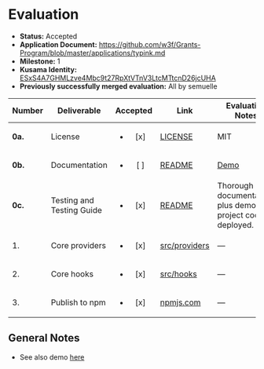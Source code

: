 # Evaluation

- **Status:** Accepted
- **Application Document:** https://github.com/w3f/Grants-Program/blob/master/applications/typink.md
- **Milestone:** 1
- **Kusama Identity:** [ESxS4A7GHMLzve4Mbc9t27RpXtVTnV3LtcMTtcnD26jcUHA](https://polkascan.io/pre/kusama/account/ESxS4A7GHMLzve4Mbc9t27RpXtVTnV3LtcMTtcnD26jcUHA)
- **Previously successfully merged evaluation:** All by semuelle

| Number | Deliverable | Accepted | Link | Evaluation Notes |
| ------ | ----------- | :------: | ---- |----------------- |
| **0a.** | License | <ul><li>[x] </li></ul> | [LICENSE](https://github.com/dedotdev/typink/blob/4ba729da29dec35a6d03fe7d6748a8f1ed438bfb/LICENSE) | MIT |
| **0b.** | Documentation | <ul><li>[ ] </li></ul> | [README](https://github.com/dedotdev/typink/blob/4ba729da29dec35a6d03fe7d6748a8f1ed438bfb/README.md) | [Demo](https://github.com/dedotdev/typink/tree/w3f-delivery-m1/examples/demo) |
| **0c.** | Testing and Testing Guide | <ul><li>[x] </li></ul> | [README](https://github.com/dedotdev/typink/blob/4ba729da29dec35a6d03fe7d6748a8f1ed438bfb/README.md#getting-started) | Thorough documentation, plus demo project code + deployed. |
| 1. | Core providers | <ul><li>[x] </li></ul> | [src/providers](https://github.com/dedotdev/typink/tree/4ba729da29dec35a6d03fe7d6748a8f1ed438bfb/packages/typink/src/providers) | — |
| 2. | Core hooks | <ul><li>[x] </li></ul> | [src/hooks](https://github.com/dedotdev/typink/tree/4ba729da29dec35a6d03fe7d6748a8f1ed438bfb/packages/typink/src/hooks) | — |
| 3. | Publish to npm | <ul><li>[x] </li></ul> | [npmjs.com](https://www.npmjs.com/package/typink) | — |


## General Notes

- See also demo [here](https://typink-template.dedot.dev/)
